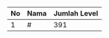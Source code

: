 | No | Nama            | Jumlah Level |
|----|-----------------|--------------|
| 1  | #    |    391        |

